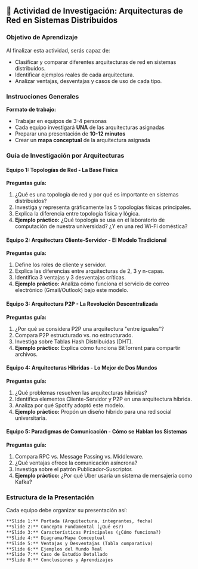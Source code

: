 ## 🎯 **Actividad de Investigación: Arquitecturas de Red en Sistemas Distribuidos**

### **Objetivo de Aprendizaje**
Al finalizar esta actividad, serás capaz de:
- Clasificar y comparar diferentes arquitecturas de red en sistemas distribuidos.
- Identificar ejemplos reales de cada arquitectura.
- Analizar ventajas, desventajas y casos de uso de cada tipo.

### **Instrucciones Generales**

**Formato de trabajo:**
- Trabajar en equipos de 3-4 personas
- Cada equipo investigará **UNA** de las arquitecturas asignadas
- Preparar una presentación de **10-12 minutos**
- Crear un **mapa conceptual** de la arquitectura asignada

### **Guía de Investigación por Arquitecturas**

#### **Equipo 1: Topologías de Red - La Base Física**
**Preguntas guía:**
1. ¿Qué es una topología de red y por qué es importante en sistemas distribuidos?
2. Investiga y representa gráficamente las 5 topologías físicas principales.
3. Explica la diferencia entre topología física y lógica.
4. **Ejemplo práctico:** ¿Qué topología se usa en el laboratorio de computación de nuestra universidad? ¿Y en una red Wi-Fi doméstica?

#### **Equipo 2: Arquitectura Cliente-Servidor - El Modelo Tradicional**
**Preguntas guía:**
1. Define los roles de cliente y servidor.
2. Explica las diferencias entre arquitecturas de 2, 3 y n-capas.
3. Identifica 3 ventajas y 3 desventajas críticas.
4. **Ejemplo práctico:** Analiza cómo funciona el servicio de correo electrónico (Gmail/Outlook) bajo este modelo.

#### **Equipo 3: Arquitectura P2P - La Revolución Descentralizada**
**Preguntas guía:**
1. ¿Por qué se considera P2P una arquitectura "entre iguales"?
2. Compara P2P estructurado vs. no estructurado.
3. Investiga sobre Tablas Hash Distribuidas (DHT).
4. **Ejemplo práctico:** Explica cómo funciona BitTorrent para compartir archivos.

#### **Equipo 4: Arquitecturas Híbridas - Lo Mejor de Dos Mundos**
**Preguntas guía:**
1. ¿Qué problemas resuelven las arquitecturas híbridas?
2. Identifica elementos Cliente-Servidor y P2P en una arquitectura híbrida.
3. Analiza por qué Spotify adoptó este modelo.
4. **Ejemplo práctico:** Propón un diseño híbrido para una red social universitaria.

#### **Equipo 5: Paradigmas de Comunicación - Cómo se Hablan los Sistemas**
**Preguntas guía:**
1. Compara RPC vs. Message Passing vs. Middleware.
2. ¿Qué ventajas ofrece la comunicación asíncrona?
3. Investiga sobre el patrón Publicador-Suscriptor.
4. **Ejemplo práctico:** ¿Por qué Uber usaría un sistema de mensajería como Kafka?

### **Estructura de la Presentación**

Cada equipo debe organizar su presentación así:

```markdown
**Slide 1:** Portada (Arquitectura, integrantes, fecha)
**Slide 2:** Concepto Fundamental (¿Qué es?)
**Slide 3:** Características Principales (¿Cómo funciona?)
**Slide 4:** Diagrama/Mapa Conceptual
**Slide 5:** Ventajas y Desventajas (Tabla comparativa)
**Slide 6:** Ejemplos del Mundo Real
**Slide 7:** Caso de Estudio Detallado
**Slide 8:** Conclusiones y Aprendizajes
```